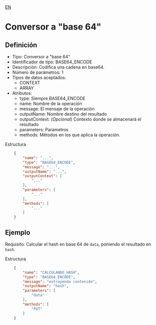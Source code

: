 [EN](BASE64_ENCODE.md)
# Conversor a "base 64"

## Definición
* Tipo: Conversor a "base 64"
* Identificador de tipo: BASE64_ENCODE
* Descripción: Codifica una cadena en base64.
* Número de parámetros: 1
* Tipos de datos aceptados:
  * CONTEXT
  * ARRAY
* Atributos:
  * type: Siempre BASE64_ENCODE
  * name: Nombre de la operación
  * message: El mensaje de la operación
  * outputName: Nombre destino del resultado
  * outputContext: (_Opcional_) Contexto donde se almacenará el resultado
  * parameters: Parametros
  * methods: Métodos en los que aplica la operación.

Estructura
```json
	{
		"name": "...",
		"type": "BASE64_ENCODE",
		"message": "...",
		"outputName": "...",
		"outputContext": [
			"..."
		],
		"parameters": [
			"..."
		],
		"methods": [
			"..."
		]
	}
```
## Ejemplo

Requisito: Calcular el hash en base 64 de `data`, poniendo el resultado en `hash`.

Estructura
```json
	{
		"name": "CALCULANDO_HASH",
		"type": "BASE64_ENCODE",
		"message": "extrayendo contenido",
		"outputName": "hash",
		"parameters": [
			"data"
		],
		"methods": [
			"PUT"
		]
	}
```
